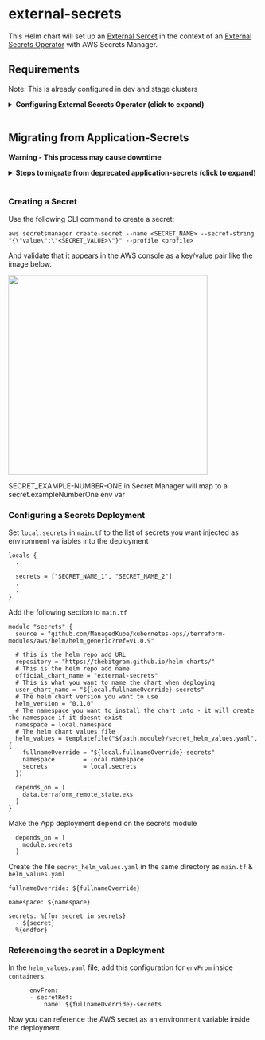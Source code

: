 # external-secrets

This Helm chart will set up an [External Sercet](https://external-secrets.io/v0.6.0-rc1/api/externalsecret/) in the context of an [External Secrets Operator](https://github.com/external-secrets/external-secrets) with AWS Secrets Manager.

## Requirements
Note: This is already configured in dev and stage clusters
<details>
    <summary><b>Configuring External Secrets Operator (click to expand)</b></summary>

1. Install the [External Secrets Operator Helm Chart](https://external-secrets.io/v0.6.0-rc1/guides/getting-started/#installing-with-helm) to the cluster.
  - External-secrets runs within your Kubernetes cluster as a deployment resource. It utilizes CustomResourceDefinitions to configure access to secret providers through SecretStore resources and manages Kubernetes secret resources with ExternalSecret resources.
2. Create a generic secret with our AWS credentials
  - This secret is needed for the Cluster Secret Store to access our AWS Secrets Manager
    ```
    apiVersion: v1
    kind: Secret
    metadata:
      name: awssm-secret
      namespace: app
    type: Opaque
    data:
      AWS_ACCESS_KEY_ID: <base64 encoded key>
      AWS_SECRET_ACCESS_KEY: <base64 encoded secret key>
    ```
3. Create a [Cluster Secret Store](https://external-secrets.io/v0.6.0-rc1/api/clustersecretstore/)
  - The ClusterSecretStore is a cluster scoped SecretStore that can be referenced by all ExternalSecrets from all namespaces. Use it to offer a central gateway to your secret backend.
    ```
    apiVersion: external-secrets.io/v1beta1
    kind: ClusterSecretStore
    metadata:
      name: aws-secrets
    spec:
      provider:
        aws:
          service: SecretsManager
          region: us-east-1
          auth:
            # Getting the accessKeyID and secretAccessKey from an already created Kubernetes Secret
            secretRef:
              accessKeyIDSecretRef:
                name: awssm-secret
                namespace: app
                key: AWS_ACCESS_KEY_ID
              secretAccessKeySecretRef:
                name: awssm-secret
                namespace: app
                key: AWS_SECRET_ACCESS_KEY

    status:
      # Standard condition schema
      conditions:
      # SecretStore ready condition indicates the given store is in ready
      # state and able to referenced by ExternalSecrets
      # If the `status` of this condition is `False`, ExternalSecret controllers
      # should prevent attempts to fetch secrets
      - type: Ready
        status: "False"
        reason: "ConfigError"
        message: "SecretStore validation failed"
        lastTransitionTime: "2019-08-12T12:33:02Z"
  ```
  ```js
  function logSomething(something) {
    console.log('Something', something);
  }
  ```
</details>

<br />

## Migrating from Application-Secrets
**Warning - This process may cause downtime**
<details>
    <summary><b>Steps to migrate from deprecated application-secrets (click to expand)</b></summary>

1. Make a PR to update the secrets module defined in main.tf
 - Change the `official_chart_name` from `application-secrets` to `external-secrets`
2. Update the secret values in AWS Secrets Manager from a string to be keypair with the key value
    1. <img src=https://user-images.githubusercontent.com/93568025/192052794-0c80027e-687a-48e8-bd11-233ac3bff6f1.png width=200/>
    2. <img src=https://user-images.githubusercontent.com/93568025/192052675-c315a253-2cc8-481f-b90c-c8c15ebc4d99.png width=200/>
    3. <img src=https://user-images.githubusercontent.com/93568025/192052686-f65fa1b9-8835-488d-aba5-ef5dbf293252.png width=200/>
    4. <img src=https://user-images.githubusercontent.com/93568025/192052692-a4385d1f-0f1c-4e63-ab9b-021bffca6262.png width=400/>
3. Merge the PR from step 1 to deploy the changes
  ```js
  function logSomething(something) {
    console.log('Something', something);
  }
  ```
</details>

<br />

### Creating a Secret
Use the following CLI command to create a secret:
```
aws secretsmanager create-secret --name <SECRET_NAME> --secret-string "{\"value\":\"<SECRET_VALUE>\"}" --profile <profile>
```
And validate that it appears in the AWS console as a key/value pair like the image below.

<img src=https://user-images.githubusercontent.com/93568025/192052692-a4385d1f-0f1c-4e63-ab9b-021bffca6262.png width=400/>

SECRET_EXAMPLE-NUMBER-ONE in Secret Manager will map to a secret.exampleNumberOne env var

### Configuring a Secrets Deployment
Set `local.secrets` in `main.tf` to the list of secrets you want injected as environment variables into the deployment
```
locals {
  .
  .
  secrets = ["SECRET_NAME_1", "SECRET_NAME_2"]
  .
  .
}
```

Add the following section to `main.tf`
```
module "secrets" {
  source = "github.com/ManagedKube/kubernetes-ops//terraform-modules/aws/helm/helm_generic?ref=v1.0.9"

  # this is the helm repo add URL
  repository = "https://thebitgram.github.io/helm-charts/"
  # This is the helm repo add name
  official_chart_name = "external-secrets"
  # This is what you want to name the chart when deploying
  user_chart_name = "${local.fullnameOverride}-secrets"
  # The helm chart version you want to use
  helm_version = "0.1.0"
  # The namespace you want to install the chart into - it will create the namespace if it doesnt exist
  namespace = local.namespace
  # The helm chart values file
  helm_values = templatefile("${path.module}/secret_helm_values.yaml", {
    fullnameOverride = "${local.fullnameOverride}-secrets"
    namespace        = local.namespace
    secrets          = local.secrets
  })

  depends_on = [
    data.terraform_remote_state.eks
  ]
}
```

Make the App deployment depend on the secrets module
```
  depends_on = [
    module.secrets
  ]
```

Create the file `secret_helm_values.yaml` in the same directory as `main.tf` & `helm_values.yaml`
```
fullnameOverride: ${fullnameOverride}

namespace: ${namespace}

secrets: %{for secret in secrets}
  - ${secret}
  %{endfor}

```

### Referencing the secret in a Deployment
In the `helm_values.yaml` file, add this configuration for `envFrom` inside `containers`:
```
      envFrom:
      - secretRef:
          name: ${fullnameOverride}-secrets
```

Now you can reference the AWS secret as an environment variable inside the deployment.
